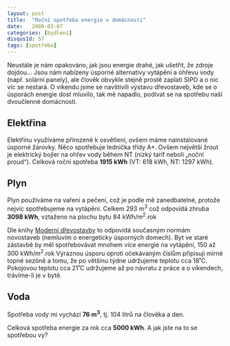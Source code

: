 ```yaml
---
layout: post
title:  "Roční spotřeba energie v domácnosti"
date:   2008-03-07
categories: [bydlení]
disqusId: 57
tags: [spotřeba]
---
```

Neustále je nám opakováno, jak jsou energie drahé, jak ušetřit, že zdroje dojdou... Jsou nám nabízeny úsporné alternativy vytápění a ohřevu vody (např. solární panely), ale člověk obvykle stejně prostě zaplatí SIPO a o nic víc se nestará. O víkendu jsme se navštívili výstavu dřevostaveb, kde se o úsporách energie dost mluvilo, tak mě napadlo, podívat se na spotřebu naší dvoučlenné domácnosti.
<!--more-->

Elektřina
------

Elektřinu využíváme přirozeně k osvětlení, ovšem máme nainstalované úsporné žárovky. Něco spotřebuje lednička třídy A+. Ovšem největší žrout 
je elektrický bojler na ohřev vody během NT (nízký tarif neboli „noční proud“). Celková roční spotřeba __1915 kWh__ (VT: 618 kWh, NT: 1297 kWh).

Plyn
------

Plyn používáme na vaření a pečení, což je podle mě zanedbatelné, protože nejvíc spotřebujeme na vytápění. Celkem 293 m<sup>3</sup> což odpovídá zhruba __3098 kWh__, vztaženo na plochu bytu 84 kWh/m<sup>2</sup>.rok

Dle knihy [Moderní dřevostavby](http://www.knihi.cz/kniha.php?kniha_id=5439-moderni-drevostavby) to odpovídá současným normám novostaveb (nemluvím o energeticky úsporných domech). Byt ve staré zástavbě by měl
 spotřebovávat mnohem více energie na vytápění, 150 až 300 kWh/m<sup>2</sup>.rok Výraznou úsporu oproti očekávaným číslům připisuji mírné topné sezóně a tomu, že po většinu týdne udržujeme teplotu cca 18˚C. Pokojovou teplotu cca 21˚C udržujeme až po návratu z práce a o víkendech, trávíme-li je v bytě.

Voda
------

Spotřeba vody mi vychází __76 m<sup>3</sup>__, tj. 104 litrů na člověka a den.

Celková spotřeba energie za rok cca __5000 kWh__. A jak jste na to se spotřebou vy?